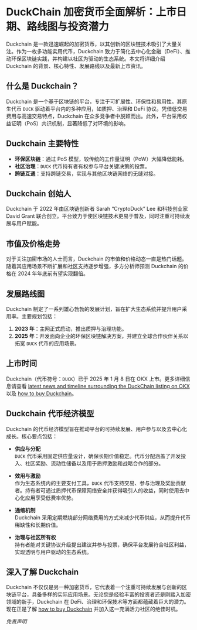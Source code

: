 # DuckChain 加密货币全面解析：上市日期、路线图与投资潜力

Duckchain 是一款迅速崛起的加密货币，以其创新的区块链技术吸引了大量关注。作为一枚多功能实用代币，Duckchain 致力于简化去中心化金融（DeFi）、推动环保区块链实践，并构建以社区为驱动的生态系统。本文将详细介绍 Duckchain 的背景、核心特性、发展路线以及最新上市资讯。

## 什么是 Duckchain？

Duckchain 是一个基于区块链的平台，专注于可扩展性、环保性和易用性。其原生代币 `DUCK` 驱动着平台内的多种应用，如质押、治理和 DeFi 协议。凭借低交易费用与高速交易特点，Duckchain 在众多竞争者中脱颖而出。此外，平台采用权益证明（PoS）共识机制，显著降低了对环境的影响。

## Duckchain 主要特性

- **环保区块链**：通过 PoS 模型，较传统的工作量证明（PoW）大幅降低能耗。
- **社区治理**：`DUCK` 代币持有者有权参与平台关键决策的投票。
- **跨链互通**：支持跨链交易，实现与其他区块链网络的无缝对接。

## Duckchain 创始人

Duckchain 于 2022 年由区块链创新者 Sarah “CryptoDuck” Lee 和科技创业家 David Grant 联合创立。平台致力于使区块链技术更易于普及，同时注重可持续发展与用户赋能。

## 市值及价格走势

对于关注加密市场的人士而言，Duckchain 的市值和价格动态一直是热门话题。随着其应用场景不断扩展和社区支持逐步增强，多方分析师预测 Duckchain 的价格在 2024 年年底前有望实现翻倍。

## 发展路线图

Duckchain 制定了一系列雄心勃勃的发展计划，旨在扩大生态系统并提升用户采用率。主要规划包括：

1. **2023 年**：主网正式启动，推出质押与治理功能。
2. **2025 年**：开发面向企业的环保区块链解决方案，并建立全球合作伙伴关系以拓宽 `DUCK` 代币的应用场景。

## 上市时间

Duckchain（代币符号：`DUCK`）已于 2025 年 1 月 8 日在 OKX 上市。更多详细信息请查看 [latest news and timeline surrounding the DuckChain listing on OKX](https://bit.ly/OKXe) 以及 [how to buy Duckchain](https://bit.ly/OKXe)。

## Duckchain 代币经济模型

Duckchain 的代币经济模型旨在推动平台的可持续发展、用户参与以及去中心化成长。核心要点包括：

- **供应与分配**  
  `DUCK` 代币采用固定供应量设计，确保长期价值稳定。代币分配涵盖了开发投入、社区奖励、流动性储备以及用于质押激励和战略合作的部分。

- **效用与激励**  
  作为生态系统内的主要支付工具，`DUCK` 代币支持交易、参与治理及奖励贡献者。持有者可通过质押代币保障网络安全并获得吸引人的收益，同时使用去中心化应用享受低费率优势。

- **通缩机制**  
  Duckchain 采用定期燃烧部分网络费用的方式来减少代币供应，从而提升代币稀缺性和长期价值。

- **治理与社区所有权**  
  持有者能对关键协议升级提出建议并参与投票，确保平台发展符合社区利益，实现透明与用户驱动的生态系统。

## 深入了解 Duckchain

Duckchain 不仅仅是另一种加密货币，它代表着一个注重可持续发展与创新的区块链平台，具备多样的实际应用场景。无论您是经验丰富的投资者还是刚踏入加密领域的新手，Duckchain 在 DeFi、治理和环保技术等方面都蕴藏着巨大的潜力。现在正是了解 [how to buy Duckchain](https://bit.ly/OKXe) 并加入这一充满活力社区的绝佳时机。

*免责声明*
